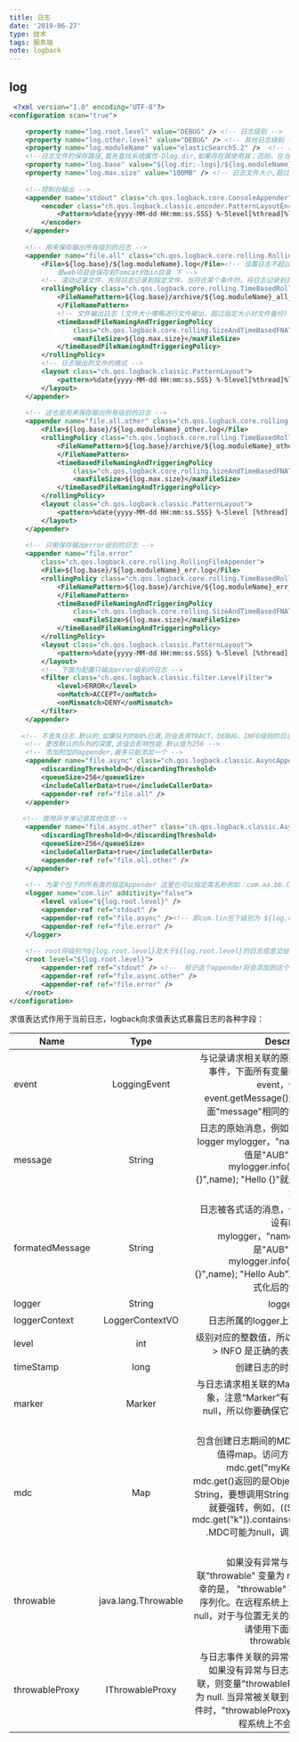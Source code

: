 ```yaml
---
title: 日志
date: '2019-06-27'
type: 技术
tags: 服务端
note: logback
---
```


## log

``` xml
 <?xml version="1.0" encoding="UTF-8"?>  
<configuration scan="true">  

    <property name="log.root.level" value="DEBUG" /> <!-- 日志级别 -->  
    <property name="log.other.level" value="DEBUG" /> <!-- 其他日志级别 -->  
    <property name="log.moduleName" value="elasticSearch5.2" />  <!-- 模块名称， 影响日志配置名，日志文件名 -->  
    <!--日志文件的保存路径,首先查找系统属性-Dlog.dir,如果存在就使用其；否则，在当前目录下创建名为logs目录做日志存放的目录 -->
    <property name="log.base" value="${log.dir:-logs}/${log.moduleName}" />  
    <property name="log.max.size" value="100MB" /> <!-- 日志文件大小,超过这个大小将被压缩 -->  
  
    <!--控制台输出 -->  
    <appender name="stdout" class="ch.qos.logback.core.ConsoleAppender">  
        <encoder class="ch.qos.logback.classic.encoder.PatternLayoutEncoder">  
            <Pattern>%date{yyyy-MM-dd HH:mm:ss.SSS} %-5level[%thread]%logger{56}.%method:%L -%msg%n</Pattern>  
        </encoder>  
    </appender>  
  
    <!-- 用来保存输出所有级别的日志 -->  
    <appender name="file.all" class="ch.qos.logback.core.rolling.RollingFileAppender">  
        <File>${log.base}/${log.moduleName}.log</File><!-- 设置日志不超过${log.max.size}时的保存路径，注意如果   
            是web项目会保存到Tomcat的bin目录 下 -->  
        <!-- 滚动记录文件，先将日志记录到指定文件，当符合某个条件时，将日志记录到其他文件。 -->  
        <rollingPolicy class="ch.qos.logback.core.rolling.TimeBasedRollingPolicy">  
            <FileNamePattern>${log.base}/archive/${log.moduleName}_all_%d{yyyy-MM-dd}.%i.log.zip  
            </FileNamePattern>  
            <!-- 文件输出日志 (文件大小策略进行文件输出，超过指定大小对文件备份) -->  
            <timeBasedFileNamingAndTriggeringPolicy  
                class="ch.qos.logback.core.rolling.SizeAndTimeBasedFNATP">  
                <maxFileSize>${log.max.size}</maxFileSize>  
            </timeBasedFileNamingAndTriggeringPolicy>  
        </rollingPolicy>  
        <!-- 日志输出的文件的格式 -->  
        <layout class="ch.qos.logback.classic.PatternLayout">  
            <pattern>%date{yyyy-MM-dd HH:mm:ss.SSS} %-5level[%thread]%logger{56}.%method:%L -%msg%n</pattern>  
        </layout>  
    </appender>  
      
    <!-- 这也是用来保存输出所有级别的日志 -->  
    <appender name="file.all.other" class="ch.qos.logback.core.rolling.RollingFileAppender">  
        <File>${log.base}/${log.moduleName}_other.log</File>  
        <rollingPolicy class="ch.qos.logback.core.rolling.TimeBasedRollingPolicy">  
            <FileNamePattern>${log.base}/archive/${log.moduleName}_other_%d{yyyy-MM-dd}.%i.log.zip  
            </FileNamePattern>  
            <timeBasedFileNamingAndTriggeringPolicy  
                class="ch.qos.logback.core.rolling.SizeAndTimeBasedFNATP">  
                <maxFileSize>${log.max.size}</maxFileSize>  
            </timeBasedFileNamingAndTriggeringPolicy>  
        </rollingPolicy>  
        <layout class="ch.qos.logback.classic.PatternLayout">  
            <pattern>%date{yyyy-MM-dd HH:mm:ss.SSS} %-5level [%thread] %logger{56}.%method:%L -%msg%n</pattern>  
        </layout>  
    </appender>  
  
    <!-- 只用保存输出error级别的日志 -->  
    <appender name="file.error"  
        class="ch.qos.logback.core.rolling.RollingFileAppender">  
        <File>${log.base}/${log.moduleName}_err.log</File>  
        <rollingPolicy class="ch.qos.logback.core.rolling.TimeBasedRollingPolicy">  
            <FileNamePattern>${log.base}/archive/${log.moduleName}_err_%d{yyyy-MM-dd}.%i.log.zip  
            </FileNamePattern>  
            <timeBasedFileNamingAndTriggeringPolicy  
                class="ch.qos.logback.core.rolling.SizeAndTimeBasedFNATP">  
                <maxFileSize>${log.max.size}</maxFileSize>  
            </timeBasedFileNamingAndTriggeringPolicy>  
        </rollingPolicy>  
        <layout class="ch.qos.logback.classic.PatternLayout">  
            <pattern>%date{yyyy-MM-dd HH:mm:ss.SSS} %-5level [%thread] %logger{56}.%method:%L - %msg%n</pattern>  
        </layout>  
        <!-- 下面为配置只输出error级别的日志 -->  
        <filter class="ch.qos.logback.classic.filter.LevelFilter">  
            <level>ERROR</level>  
            <onMatch>ACCEPT</onMatch>  
            <onMismatch>DENY</onMismatch>  
        </filter>  
    </appender>  
  
   <!-- 不丢失日志.默认的,如果队列的80%已满,则会丢弃TRACT、DEBUG、INFO级别的日志 -->  
    <!-- 更改默认的队列的深度,该值会影响性能.默认值为256 -->  
    <!-- 添加附加的appender,最多只能添加一个 -->  
    <appender name="file.async" class="ch.qos.logback.classic.AsyncAppender">  
        <discardingThreshold>0</discardingThreshold>  
        <queueSize>256</queueSize>  
        <includeCallerData>true</includeCallerData>  
        <appender-ref ref="file.all" />  
    </appender>  
  
　　<!-- 使用异步来记录其他信息-->
    <appender name="file.async.other" class="ch.qos.logback.classic.AsyncAppender">  
        <discardingThreshold>0</discardingThreshold>  
        <queueSize>256</queueSize>  
        <includeCallerData>true</includeCallerData>  
        <appender-ref ref="file.all.other" />  
    </appender>  
  
    <!-- 为某个包下的所有类的指定Appender 这里也可以指定类名称例如：com.aa.bb.ClassName -->  
    <logger name="com.lin" additivity="false">  
        <level value="${log.root.level}" />  
        <appender-ref ref="stdout" />   
        <appender-ref ref="file.async" /><!-- 即com.lin包下级别为 ${log.root.level}的才会使用file.async来打印 -->  
        <appender-ref ref="file.error" />  
    </logger>  
      
    <!-- root将级别为${log.root.level}及大于${log.root.level}的日志信息交给已经配置好的名为“Console”的appender处理，“Console”appender将信息打印到Console,其它同理 -->  
    <root level="${log.root.level}">  
        <appender-ref ref="stdout" /> <!--  标识这个appender将会添加到这个logger -->  
        <appender-ref ref="file.async.other" />  
        <appender-ref ref="file.error" />  
    </root>  
</configuration>
```

求值表达式作用于当前日志，logback向求值表达式暴露日志的各种字段：

| Name	| Type	| Description
| ------------- |:-------------:| -----:|
| event |	LoggingEvent |	与记录请求相关联的原始记录事件，下面所有变量都来自event，例如，event.getMessage()返回下面"message"相同的字符串
| message | 	String | 	日志的原始消息，例如，设有logger mylogger，"name"的值是"AUB"，对于 mylogger.info("Hello {}",name); "Hello {}"就是原始消息。
| formatedMessage	| String	| 日志被各式话的消息，例如，设有logger mylogger，"name"的值是"AUB"，对于 mylogger.info("Hello {}",name); "Hello Aub"就是格式化后的消息。
| logger | 	String | 	logger 名。
| loggerContext	| LoggerContextVO	| 日志所属的logger上下文。
| level	| int	| 级别对应的整数值，所以 level > INFO 是正确的表达式。
| timeStamp	| long	| 创建日志的时间戳。
| marker	| Marker	| 与日志请求相关联的Marker对象，注意“Marker”有可能为null，所以你要确保它不能是null。
| mdc	| Map	| 包含创建日志期间的MDC所有值得map。访问方法是：mdc.get("myKey") 。mdc.get()返回的是Object不是String，要想调用String的方法就要强转，例如，((String) mdc.get("k")).contains("val") .MDC可能为null，调用时注意。
| throwable	| java.lang.Throwable	| 如果没有异常与日志关联"throwable" 变量为 null. 不幸的是， "throwable" 不能被序列化。在远程系统上永远为null，对于与位置无关的表达式请使用下面的变量throwableProxy
| throwableProxy	| IThrowableProxy	| 与日志事件关联的异常代理。如果没有异常与日志事件关联，则变量"throwableProxy" 为 null. 当异常被关联到日志事件时，"throwableProxy" 在远程系统上不会为null

 